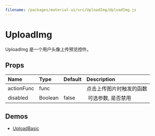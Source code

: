 ```yaml
---
filename: /packages/material-ui/src/UploadImg/UploadImg.js
---
```


<!--- This documentation is automatically generated, do not try to edit it. -->

# UploadImg

UploadImg 是一个用户头像上传预览控件。


## Props

| Name | Type | Default | Description |
|:-----|:-----|:--------|:------------|
| <span class="prop-name">actionFunc</span> | <span class="prop-type">func</span> | <span class="prop-default"></span> |  点击上传图片时触发的函数 |
| <span class="prop-name">disabled</span> | <span class="prop-type">Boolean</span> | <span class="prop-default">false</span> |  可选参数, 是否禁用 |

## Demos

- [UploadBasic](/demos/upload)




